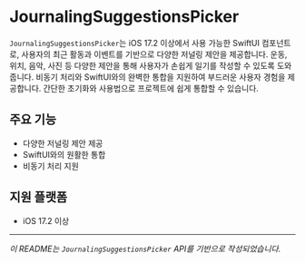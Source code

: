 # JournalingSuggestionsPicker

`JournalingSuggestionsPicker`는 iOS 17.2 이상에서 사용 가능한 SwiftUI 컴포넌트로, 사용자의 최근 활동과 이벤트를 기반으로 다양한 저널링 제안을 제공합니다. 운동, 위치, 음악, 사진 등 다양한 제안을 통해 사용자가 손쉽게 일기를 작성할 수 있도록 도와줍니다. 비동기 처리와 SwiftUI와의 완벽한 통합을 지원하여 부드러운 사용자 경험을 제공합니다. 간단한 초기화와 사용법으로 프로젝트에 쉽게 통합할 수 있습니다.

## 주요 기능
- 다양한 저널링 제안 제공
- SwiftUI와의 원활한 통합
- 비동기 처리 지원

## 지원 플랫폼
- iOS 17.2 이상

---

*이 README는 `JournalingSuggestionsPicker` API를 기반으로 작성되었습니다.*

